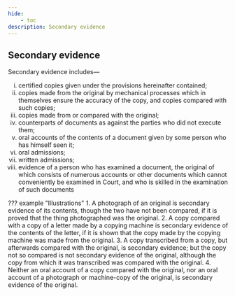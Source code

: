 ```yaml
---
hide:
    - toc
description: Secondary evidence
---
```


<style>
    ol.outer-list {
        list-style-type: lower-roman;
    }
</style>

## Secondary evidence

Secondary evidence includes—
<ol class="outer-list">
    <li> certified copies given under the provisions hereinafter contained; </li>
    <li> copies made from the original by mechanical processes which in themselves ensure the accuracy of the copy, and copies compared with such copies;</li>
    <li> copies made from or compared with the original;</li>
    <li> counterparts of documents as against the parties who did not execute them;</li>
    <li> oral accounts of the contents of a document given by some person who has himself seen it;</li>
    <li> oral admissions;</li>
    <li> written admissions;</li>
    <li> evidence of a person who has examined a document, the original of which consists of numerous accounts or other documents which cannot conveniently be examined in Court, and who is skilled in the examination of such documents</li>
</ol>

??? example "Illustrations"
    1. A photograph of an original is secondary evidence of its contents, though the two have not been compared, if it is proved that the thing photographed was the original.
    2. A copy compared with a copy of a letter made by a copying machine is secondary evidence of the contents of the letter, if it is shown that the copy made by the copying machine was made from the original.
    3. A copy transcribed from a copy, but afterwards compared with the original, is secondary evidence; but the copy not so compared is not secondary evidence of the original, although the copy from which it was transcribed was compared with the original.
    4. Neither an oral account of a copy compared with the original, nor an oral account of a photograph or machine-copy of the original, is secondary evidence of the original.